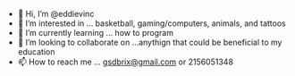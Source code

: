 - 👋 Hi, I’m @eddievinc
- 👀 I’m interested in ... basketball, gaming/computers, animals, and tattoos
- 🌱 I’m currently learning ... how to program
- 💞️ I’m looking to collaborate on ...anythign that could be beneficial to my education
- 📫 How to reach me ... gsdbrix@gmail.com or 2156051348

<!---
eddievinc/eddievinc is a ✨ special ✨ repository because its `README.md` (this file) appears on your GitHub profile.
You can click the Preview link to take a look at your changes.
--->
